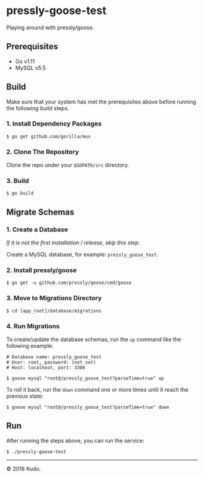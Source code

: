 # pressly-goose-test

Playing around with pressly/goose.

## Prerequisites
* Go v1.11
* MySQL v5.5

## Build

Make sure that your system has met the prerequisites above before running the following build steps.

### 1. Install Dependency Packages

	$ go get github.com/gorilla/mux

### 2. Clone The Repository

Clone the repo under your `$GOPATH/src` directory.


### 3. Build

	$ go build
	
## Migrate Schemas
	
### 1. Create a Database
*If it is not the first installation / release, skip this step.*

Create a MySQL database, for example: `pressly_goose_test`.

### 2. Install pressly/goose

	$ go get -u github.com/pressly/goose/cmd/goose
	
### 3. Move to Migrations Directory

	$ cd [app_root]/database/migrations
	
### 4. Run Migrations

To create/update the database schemas, run the `up` command like the following example:

	# Database name: pressly_goose_test
	# User: root, password: (not set)
	# Host: localhost, port: 3306
	
	$ goose mysql "root@/pressly_goose_test?parseTime=true" up
	
To roll it back, run the `down` command one or more times until it reach the previous state:

	$ goose mysql "root@/pressly_goose_test?parseTime=true" down

	
## Run

After running the steps above, you can run the service:

	$ ./pressly-goose-test

***
&copy; 2018 Kudo.